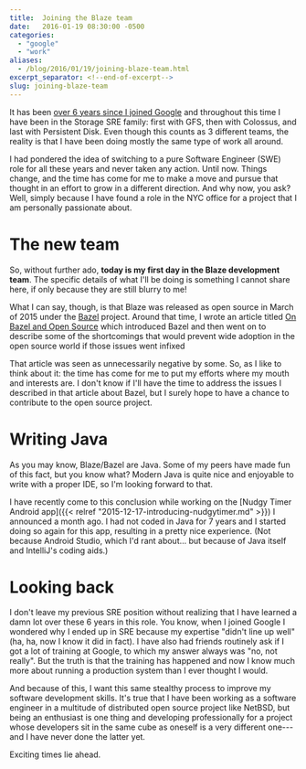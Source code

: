 ```yaml
---
title:  Joining the Blaze team
date:   2016-01-19 08:30:00 -0500
categories:
  - "google"
  - "work"
aliases:
  - /blog/2016/01/19/joining-blaze-team.html
excerpt_separator: <!--end-of-excerpt-->
slug: joining-blaze-team
---
```


It has been [over 6 years since I joined
Google](https://medium.com/@jmmv/six-years-at-google-8b06563fab08) and
throughout this time I have been in the Storage SRE family: first with GFS,
then with Colossus, and last with Persistent Disk.  Even though this counts as
3 different teams, the reality is that I have been doing mostly the same type
of work all around.

I had pondered the idea of switching to a pure Software Engineer (SWE) role for
all these years and never taken any action.  Until now.  Things change, and the
time has come for me to make a move and pursue that thought in an effort to
grow in a different direction.  And why now, you ask?  Well, simply because I
have found a role in the NYC office for a project that I am personally
passionate about.

<!--end-of-excerpt-->

# The new team

So, without further ado, **today is my first day in the Blaze development
team**.  The specific details of what I'll be doing is something I cannot share
here, if only because they are still blurry to me!

What I can say, though, is that Blaze was released as open source in March of
2015 under the [Bazel](http://bazel.io/) project.  Around that time, I wrote an
article titled [On Bazel and Open
Source](/2015/04/on-bazel-and-open-source.html) which
introduced Bazel and then went on to describe some of the shortcomings that
would prevent wide adoption in the open source world if those issues went
infixed

That article was seen as unnecessarily negative by some. So, as I like to think
about it: the time has come for me to put my efforts where my mouth and
interests are.  I don't know if I'll have the time to address the issues I
described in that article about Bazel, but I surely hope to have a chance to
contribute to the open source project.

# Writing Java

As you may know, Blaze/Bazel are Java.  Some of my peers have made fun of this
fact, but you know what?  Modern Java is quite nice and enjoyable to write with
a proper IDE, so I'm looking forward to that.

I have recently come to this conclusion while working on the [Nudgy Timer
Android app]({{< relref "2015-12-17-introducing-nudgytimer.md" >}}) I announced a month
ago.  I had not coded in Java for 7 years and I started doing so again for this
app, resulting in a pretty nice experience.  (Not because Android Studio, which
I'd rant about... but because of Java itself and IntelliJ's coding aids.)

# Looking back

I don't leave my previous SRE position without realizing that I have learned a
damn lot over these 6 years in this role.  You know, when I joined Google I
wondered why I ended up in SRE because my expertise "didn't line up well" (ha,
ha, now I know it did in fact).  I have also had friends routinely ask if I got
a lot of training at Google, to which my answer always was "no, not really".
But the truth is that the training has happened and now I know much more about
running a production system than I ever thought I would.

And because of this, I want this same stealthy process to improve my software
development skills.  It's true that I have been working as a software engineer
in a multitude of distributed open source project like NetBSD, but being an
enthusiast is one thing and developing professionally for a project whose
developers sit in the same cube as oneself is a very different one---and I
have never done the latter yet.

Exciting times lie ahead.
